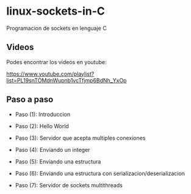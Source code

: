 # linux-sockets-in-C
Programacion de sockets en lenguaje C

## Videos

Podes encontrar los videos en youtube:

https://www.youtube.com/playlist?list=PL19snTOMdnWupnb1vcTfjmp6BdNh_YxOp

## Paso a paso

* Paso (1): Introduccion
	
* Paso (2): Hello World

* Paso (3): Servidor que acepta multiples conexiones

* Paso (4): Enviando un integer

* Paso (5): Enviando una estructura

* Paso (6): Enviando una estructura con serializacion/deserializacion

* Paso (7): Servidor de sockets multithreads



